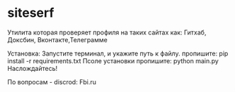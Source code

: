 # siteserf
Утилита которая проверяет профиля на таких сайтах как: Гитхаб, Доксбин, Вконтакте,Телеграмме






Установка:
Запустите терминал, и укажите путь к файлу.
пропишите: pip install -r requirements.txt
Псоле установки пропишите: python main.py
Наслождайтесь!








По вопросам - discrod: Fbi.ru
